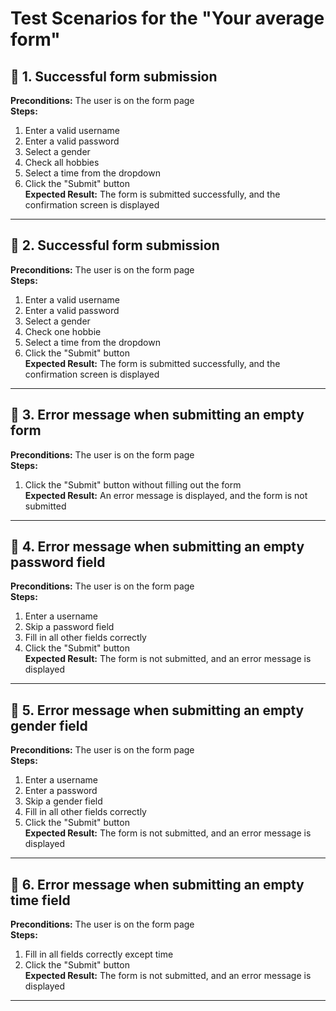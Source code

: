 # Test Scenarios for the "Your average form"

## 📌 1. Successful form submission
**Preconditions:** The user is on the form page  
**Steps:**  
1. Enter a valid username  
2. Enter a valid password  
3. Select a gender  
4. Check all hobbies  
5. Select a time from the dropdown  
6. Click the "Submit" button  
**Expected Result:** The form is submitted successfully, and the confirmation screen is displayed  

---
## 📌 2. Successful form submission
**Preconditions:** The user is on the form page  
**Steps:**  
1. Enter a valid username  
2. Enter a valid password  
3. Select a gender  
4. Check one hobbie
5. Select a time from the dropdown  
6. Click the "Submit" button  
**Expected Result:** The form is submitted successfully, and the confirmation screen is displayed  

---

## 📌 3. Error message when submitting an empty form
**Preconditions:** The user is on the form page  
**Steps:**  
1. Click the "Submit" button without filling out the form  
**Expected Result:** An error message is displayed, and the form is not submitted  

---

## 📌 4. Error message when submitting an empty password field
**Preconditions:** The user is on the form page  
**Steps:**  
1. Enter a username  
2. Skip a password field
3. Fill in all other fields correctly 
4. Click the "Submit" button  
**Expected Result:** The form is not submitted, and an error message is displayed  

---

## 📌 5. Error message when submitting an empty gender field
**Preconditions:** The user is on the form page  
**Steps:**  
1. Enter a username  
2. Enter a password
3. Skip a gender field
4. Fill in all other fields correctly 
5. Click the "Submit" button  
**Expected Result:** The form is not submitted, and an error message is displayed  

---

## 📌 6. Error message when submitting an empty time field
**Preconditions:** The user is on the form page  
**Steps:**  
1. Fill in all fields correctly except time
5. Click the "Submit" button  
**Expected Result:** The form is not submitted, and an error message is displayed  

---
